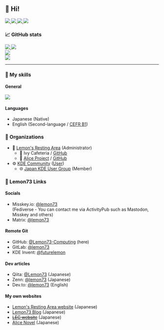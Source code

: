 ## 👋 Hi!
<a href="https://lemon73-computing.github.io/">
    <img src="https://img.shields.io/badge/WebSite-12100E?logo=html5&color=fe6e95&logoColor=white" />
</a>
<a href="https://github.com/Lemon73-Computing">
    <img src="https://img.shields.io/badge/GitHub-12100E?logo=github&color=282A36&logoColor=white" />
</a>
<a href="https://misskey.io/@lemon73">
    <img src="https://img.shields.io/badge/Misskey-12100E?logo=misskey&color=fe6e95&logoColor=white" />
</a>
<a href="https://www.reddit.com/user/Lemon73-Computing">
    <img src="https://img.shields.io/badge/Reddit-12100E?logo=reddit&color=282A36&logoColor=white" />
</a>

### 📈 GitHub stats
<a href="https://github.com/Lemon73-Computing?tab=repositories">
  <img src="https://github-readme-stats.vercel.app/api?username=Lemon73-Computing&show_icons=true&rank_icon=github&theme=dracula&hide_border=true&count_private=true" />
  <img src="https://github-readme-stats.vercel.app/api/top-langs/?username=Lemon73-Computing&layout=compact&theme=dracula&hide_border=true&count_private=true&hide=html,markdown,css,scss,jupyter%20notebook" /><br />
  <img src="https://github-readme-streak-stats.herokuapp.com?user=Lemon73-Computing&date_format=%5BY.%5Dn.j&theme=dracula&hide_border=true&count_private=true" /><br />
  <img src="https://github-profile-summary-cards.vercel.app/api/cards/profile-details?username=lemon73-computing&theme=dracula&hide_border=true&count_private=true" />
</a>

---
### 💼 My skills
#### General
<a href="https://github.com/Lemon73-Computing?tab=repositories">
  <img src="https://skillicons.dev/icons?i=bash,blender,bootstrap,cs,css,debian,devto,discord,dotnet,firebase,git,github,githubactions,gitlab,gmail,html,linux,md,mastodon,materialui,misskey,react,ubuntu,unity,vim,visualstudio,vscode,wasm,windows&perline=10" />
</a>

#### Languages
- Japanese (Native)
- English (Second-language / [CEFR B1](./qualifications/cefr.md))

<!--
#### Certifications
- [Mathematics Grade 3](./qualifications/math.md) certificated by Japanese foundation (The Mathematics Certification Institute of Japan). (2020)
-->

### 🏢 Organizations
- 🍋 [Lemon's Resting Area](https://lemon73-computing.github.io) (Administrator)
  - 🌿 Ivy Cafeteria / [GitHub](https://github.com/IvyCafe)
  - 📕 [Alice Project](https://alicenovel.web.app) / [GitHub](https://github.com/AliceNovel)
- ⚙️ [KDE Community](https://kde.org) ([User](https://identity.kde.org/index.php?r=people/view&uid=futurelemon))
  - 🌐 [Japan KDE User Group](https://jp.kde.org) (Member)

### 🔗 Lemon73 Links
#### Socials
- Misskey.io: [@lemon73](https://misskey.io/@lemon73)  
(Fediverse - You can contact me via ActivityPub such as Mastodon, Misskey and others)
- Matrix: [@lemon73](https://matrix.to/#/@lemon73:matrix.org)

#### Remote Git
- GitHub: [@Lemon73-Computing](https://github.com/Lemon73-Computing) (here)
- GitLab: [@lemon73](https://gitlab.com/lemon73)
- KDE Invent: [@futurelemon](https://invent.kde.org/futurelemon)

#### Dev articles
- Qiita: [@Lemon73](https://qiita.com/Lemon73) (Japanese)
- Zenn: [@lemon73](https://zenn.dev/lemon73) (Japanese)
- Dev.to: [@lemon73](https://dev.to/lemon73) (English)

#### My own websites
- [Lemon's Resting Area website](https://lemon73-computing.github.io) (Japanese)
- [Lemon73 Blog](https://lemon73-computing.github.io/blog/) (Japanese)
- ~~[LEC website](https://lemon73.gitlab.io)~~ (Japanese)
- [Alice Novel](https://alicenovel.web.app) (Japanese)
